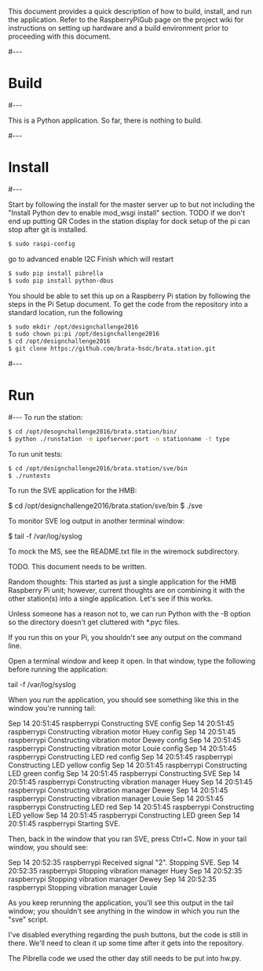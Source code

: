 This document provides a quick description of how to build, install, and
run the application. Refer to the RaspberryPiGub page on the project wiki
for instructions on setting up hardware and a build environment prior to
proceeding with this document.

#---
# Build
#---

This is a Python application. So far, there is nothing to build.

#---
# Install
#---

Start by following the install for the master server up to but not including the
"Install Python dev to enable mod_wsgi install" section. 
TODO if we don't end up putting QR Codes in the station display for dock setup of the pi can stop after git is installed.

```sh
$ sudo raspi-config
```
go to advanced enable I2C
Finish which will restart

```sh
$ sudo pip install pibrella
$ sudo pip install python-dbus
```

You should be able to set this up on a Raspberry Pi station by following
the steps in the Pi Setup document. To get the code from the repository
into a standard location, run the following
```sh
$ sudo mkdir /opt/designchallenge2016
$ sudo chown pi:pi /opt/designchallenge2016
$ cd /opt/designchallenge2016
$ git clone https://github.com/brata-hsdc/brata.station.git
```

#---
# Run
#---
To run the station: 
```sh
$ cd /opt/desognchallenge2016/brata.station/bin/
$ python ./runstation -m ipofserver:port -n stationname -t type
```

To run unit tests:
```sh
$ cd /opt/designchallenge2016/brata.station/sve/bin
$ ./runtests
```
To run the SVE application for the HMB:

   $ cd /opt/designchallenge2016/brata.station/sve/bin
   $ ./sve

To monitor SVE log output in another terminal window:

   $ tail -f /var/log/syslog

To mock the MS, see the README.txt file in the wiremock subdirectory.


TODO. This document needs to be written.

Random thoughts: This started as just a single application for the
HMB Raspberry Pi unit; however, current thoughts are on combining
it with the other station(s) into a single application. Let's see
if this works.

Unless someone has a reason not to, we can run Python with the -B option so the directory doesn't get cluttered with *.pyc files.

If you run this on your Pi, you shouldn't see any output on the command line.

Open a terminal window and keep it open. In that window, type the following before running the application:

   tail -f /var/log/syslog

When you run the application, you should see something like this in the window you're running tail:

Sep 14 20:51:45 raspberrypi Constructing SVE config
Sep 14 20:51:45 raspberrypi Constructing vibration motor Huey config
Sep 14 20:51:45 raspberrypi Constructing vibration motor Dewey config
Sep 14 20:51:45 raspberrypi Constructing vibration motor Louie config
Sep 14 20:51:45 raspberrypi Constructing LED red config
Sep 14 20:51:45 raspberrypi Constructing LED yellow config
Sep 14 20:51:45 raspberrypi Constructing LED green config
Sep 14 20:51:45 raspberrypi Constructing SVE
Sep 14 20:51:45 raspberrypi Constructing vibration manager Huey
Sep 14 20:51:45 raspberrypi Constructing vibration manager Dewey
Sep 14 20:51:45 raspberrypi Constructing vibration manager Louie
Sep 14 20:51:45 raspberrypi Constructing LED red
Sep 14 20:51:45 raspberrypi Constructing LED yellow
Sep 14 20:51:45 raspberrypi Constructing LED green
Sep 14 20:51:45 raspberrypi Starting SVE.

Then, back in the window that you ran SVE, press Ctrl+C. Now in your tail window, you should see:

Sep 14 20:52:35 raspberrypi Received signal "2". Stopping SVE.
Sep 14 20:52:35 raspberrypi Stopping vibration manager Huey
Sep 14 20:52:35 raspberrypi Stopping vibration manager Dewey
Sep 14 20:52:35 raspberrypi Stopping vibration manager Louie

As you keep rerunning the application, you'll see this output in the tail window; you shouldn't see anything in the window in which you run the "sve" script.

I've disabled everything regarding the push buttons, but the code is still in there. We'll need to clean it up some time after it gets into the repository.

The Pibrella code we used the other day still needs to be put into hw.py.
